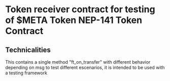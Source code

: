 # Token receiver contract for testing of $META Token NEP-141 Token Contract

## Technicalities

This contains a single method "ft_on_transfer" with different behavior depending on msg to test different escenarios, it is intended to be used with a testing framework


